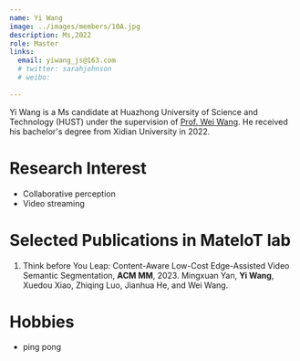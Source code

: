 ```yaml
---
name: Yi Wang
image: ../images/members/10A.jpg
description: Ms,2022
role: Master
links:
  email: yiwang_js@163.com
  # twitter: sarahjohnson
  # weibo:
  
---
```


Yi Wang is a Ms candidate at Huazhong University of Science and Technology (HUST) under the supervision of [Prof. Wei Wang](https://eic.hust.edu.cn/professor/wangwei/index.html).  He received his bachelor's degree from Xidian University in 2022.

Research Interest
======
- Collaborative perception
- Video streaming


Selected Publications in MateIoT lab
======
1. Think before You Leap: Content-Aware Low-Cost Edge-Assisted Video Semantic Segmentation, **ACM MM**, 2023.
    Mingxuan Yan, **Yi Wang**, Xuedou Xiao, Zhiqing Luo, Jianhua He, and Wei Wang.
      
Hobbies
======
- ping pong